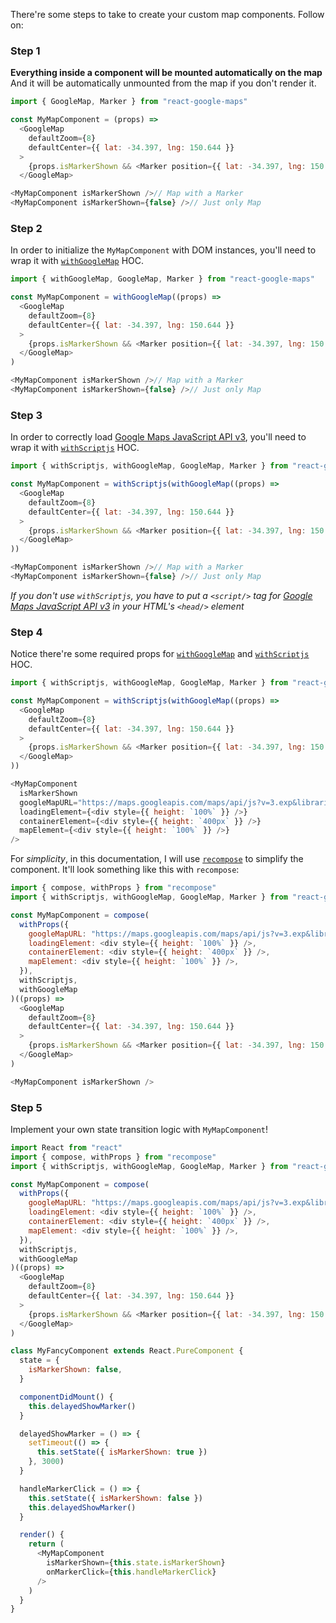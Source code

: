 There're some steps to take to create your custom map components. Follow on:


### Step 1

**Everything inside a <GoogleMap> component will be mounted automatically on the map**
And it will be automatically unmounted from the map if you don't render it.

```js static
import { GoogleMap, Marker } from "react-google-maps"

const MyMapComponent = (props) =>
  <GoogleMap
    defaultZoom={8}
    defaultCenter={{ lat: -34.397, lng: 150.644 }}
  >
    {props.isMarkerShown && <Marker position={{ lat: -34.397, lng: 150.644 }} />}
  </GoogleMap>

<MyMapComponent isMarkerShown />// Map with a Marker
<MyMapComponent isMarkerShown={false} />// Just only Map
```


### Step 2

In order to initialize the `MyMapComponent` with DOM instances, you'll need to wrap it with [`withGoogleMap`][withGoogleMap] HOC.

```js static
import { withGoogleMap, GoogleMap, Marker } from "react-google-maps"

const MyMapComponent = withGoogleMap((props) =>
  <GoogleMap
    defaultZoom={8}
    defaultCenter={{ lat: -34.397, lng: 150.644 }}
  >
    {props.isMarkerShown && <Marker position={{ lat: -34.397, lng: 150.644 }} />}
  </GoogleMap>
)

<MyMapComponent isMarkerShown />// Map with a Marker
<MyMapComponent isMarkerShown={false} />// Just only Map
```


### Step 3

In order to correctly load [Google Maps JavaScript API v3][gmjsav3], you'll need to wrap it with [`withScriptjs`][withScriptjs] HOC.

```js static
import { withScriptjs, withGoogleMap, GoogleMap, Marker } from "react-google-maps"

const MyMapComponent = withScriptjs(withGoogleMap((props) =>
  <GoogleMap
    defaultZoom={8}
    defaultCenter={{ lat: -34.397, lng: 150.644 }}
  >
    {props.isMarkerShown && <Marker position={{ lat: -34.397, lng: 150.644 }} />}
  </GoogleMap>
))

<MyMapComponent isMarkerShown />// Map with a Marker
<MyMapComponent isMarkerShown={false} />// Just only Map
```

_If you don't use `withScriptjs`, you have to put a `<script/>` tag for [Google Maps JavaScript API v3][gmjsav3] in your HTML's `<head/>` element_


### Step 4

Notice there're some required props for [`withGoogleMap`][withGoogleMap] and [`withScriptjs`][withScriptjs] HOC.

```js static
import { withScriptjs, withGoogleMap, GoogleMap, Marker } from "react-google-maps"

const MyMapComponent = withScriptjs(withGoogleMap((props) =>
  <GoogleMap
    defaultZoom={8}
    defaultCenter={{ lat: -34.397, lng: 150.644 }}
  >
    {props.isMarkerShown && <Marker position={{ lat: -34.397, lng: 150.644 }} />}
  </GoogleMap>
))

<MyMapComponent
  isMarkerShown
  googleMapURL="https://maps.googleapis.com/maps/api/js?v=3.exp&libraries=geometry,drawing,places"
  loadingElement={<div style={{ height: `100%` }} />}
  containerElement={<div style={{ height: `400px` }} />}
  mapElement={<div style={{ height: `100%` }} />}
/>
```

For _simplicity_, in this documentation, I will use [`recompose`][recompose] to simplify the component. It'll look something like this with `recompose`:


```js static
import { compose, withProps } from "recompose"
import { withScriptjs, withGoogleMap, GoogleMap, Marker } from "react-google-maps"

const MyMapComponent = compose(
  withProps({
    googleMapURL: "https://maps.googleapis.com/maps/api/js?v=3.exp&libraries=geometry,drawing,places",
    loadingElement: <div style={{ height: `100%` }} />,
    containerElement: <div style={{ height: `400px` }} />,
    mapElement: <div style={{ height: `100%` }} />,
  }),
  withScriptjs,
  withGoogleMap
)((props) =>
  <GoogleMap
    defaultZoom={8}
    defaultCenter={{ lat: -34.397, lng: 150.644 }}
  >
    {props.isMarkerShown && <Marker position={{ lat: -34.397, lng: 150.644 }} />}
  </GoogleMap>
)

<MyMapComponent isMarkerShown />
```


### Step 5

Implement your own state transition logic with `MyMapComponent`!


```js static
import React from "react"
import { compose, withProps } from "recompose"
import { withScriptjs, withGoogleMap, GoogleMap, Marker } from "react-google-maps"

const MyMapComponent = compose(
  withProps({
    googleMapURL: "https://maps.googleapis.com/maps/api/js?v=3.exp&libraries=geometry,drawing,places",
    loadingElement: <div style={{ height: `100%` }} />,
    containerElement: <div style={{ height: `400px` }} />,
    mapElement: <div style={{ height: `100%` }} />,
  }),
  withScriptjs,
  withGoogleMap
)((props) =>
  <GoogleMap
    defaultZoom={8}
    defaultCenter={{ lat: -34.397, lng: 150.644 }}
  >
    {props.isMarkerShown && <Marker position={{ lat: -34.397, lng: 150.644 }} onClick={props.onMarkerClick} />}
  </GoogleMap>
)

class MyFancyComponent extends React.PureComponent {
  state = {
    isMarkerShown: false,
  }

  componentDidMount() {
    this.delayedShowMarker()
  }

  delayedShowMarker = () => {
    setTimeout(() => {
      this.setState({ isMarkerShown: true })
    }, 3000)
  }

  handleMarkerClick = () => {
    this.setState({ isMarkerShown: false })
    this.delayedShowMarker()
  }

  render() {
    return (
      <MyMapComponent
        isMarkerShown={this.state.isMarkerShown}
        onMarkerClick={this.handleMarkerClick}
      />
    )
  }
}
```


[withGoogleMap]: https://tomchentw.github.io/react-google-maps/#withgooglemap
[gmjsav3]: https://developers.google.com/maps/documentation/javascript/
[withScriptjs]: https://tomchentw.github.io/react-google-maps/#withscriptjs
[recompose]: https://github.com/acdlite/recompose/blob/master/docs/API.md
